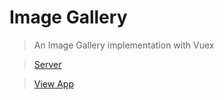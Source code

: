 # Image Gallery

> An Image Gallery implementation with Vuex

> [Server](https://github.com/ooade/vuex-examples-server)

> [View App](https://vuex-gallery.surge.sh)
